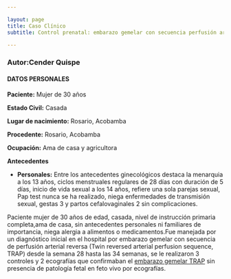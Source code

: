 ```yaml
---

layout: page
title: Caso Clínico
subtitle: Control prenatal: embarazo gemelar con secuencia perfusión arterial reversa

---
```



### Autor:Cender Quispe
#### **DATOS PERSONALES**

**Paciente:** Mujer de 30 años


**Estado Civil:** Casada


**Lugar de nacimiento:** Rosario, Acobamba


**Procedente:** Rosario, Acobamba


**Ocupación:** Ama de casa y agricultora




**Antecedentes**
    
   - **Personales:** Entre los antecedentes ginecológicos destaca la menarquia a los 13 años, ciclos menstruales regulares de 28 días con duración de 5 días, inicio de vida sexual                      a los 14 años, refiere una sola parejas sexual, Pap test nunca se ha realizado, niega enfermedades de transmisión sexual, gestas 3 y partos cefalovaginales 2                      sin complicaciones.


Paciente mujer de 30 años de edad, casada, nivel de instrucción primaria completa,ama de casa, sin antecedentes personales ni familiares de importancia, niega alergia a alimentos 
o medicamentos.Fue manejada por un diagnóstico inicial en el hospital por embarazo gemelar con secuencia de perfusión arterial reversa (Twin reversed arterial perfusion sequence, TRAP) desde la
semana 28 hasta las 34 semanas, se le realizaron 3 controles y 2 ecografías que confirmaban el [embarazo gemelar TRAP](https://www.elsevier.es/es-revista-diagnostico-prenatal-327-articulo-secuencia-trap-diagnostico-opciones-tratamiento-S2173412712000595) sin presencia de patología fetal en feto vivo por ecografías.
